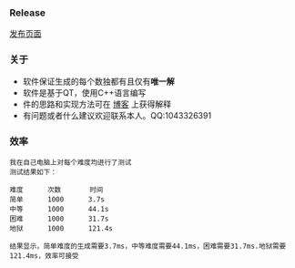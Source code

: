 ### Release
[发布页面](https://github.com/zj0395/sudoku/releases)

### 关于
- 软件保证生成的每个数独都有且仅有**唯一解**
- 软件是基于QT，使用C++语言编写
- 件的思路和实现方法可在 [博客](https://blog.csdn.net/zj0395/article/details/72773001) 上获得解释
- 有问题或者什么建议欢迎联系本人。QQ:1043326391

### 效率
    我在自己电脑上对每个难度均进行了测试
    测试结果如下：
    
    难度      次数       时间
    简单      1000      3.7s
    中等      1000      44.1s
    困难      1000      31.7s
    地狱      1000      121.4s

    结果显示，简单难度的生成需要3.7ms，中等难度需要44.1ms，困难需要31.7ms.地狱需要121.4ms，效率可接受
